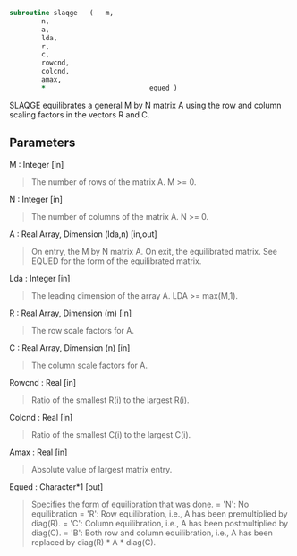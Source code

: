 ```fortran
subroutine slaqge	(	m,
		n,
		a,
		lda,
		r,
		c,
		rowcnd,
		colcnd,
		amax,
		*                          equed )
```

 SLAQGE equilibrates a general M by N matrix A using the row and
 column scaling factors in the vectors R and C.

## Parameters
M : Integer [in]
> The number of rows of the matrix A.  M >= 0.

N : Integer [in]
> The number of columns of the matrix A.  N >= 0.

A : Real Array, Dimension (lda,n) [in,out]
> On entry, the M by N matrix A.
> On exit, the equilibrated matrix.  See EQUED for the form of
> the equilibrated matrix.

Lda : Integer [in]
> The leading dimension of the array A.  LDA >= max(M,1).

R : Real Array, Dimension (m) [in]
> The row scale factors for A.

C : Real Array, Dimension (n) [in]
> The column scale factors for A.

Rowcnd : Real [in]
> Ratio of the smallest R(i) to the largest R(i).

Colcnd : Real [in]
> Ratio of the smallest C(i) to the largest C(i).

Amax : Real [in]
> Absolute value of largest matrix entry.

Equed : Character*1 [out]
> Specifies the form of equilibration that was done.
> = 'N':  No equilibration
> = 'R':  Row equilibration, i.e., A has been premultiplied by
> diag(R).
> = 'C':  Column equilibration, i.e., A has been postmultiplied
> by diag(C).
> = 'B':  Both row and column equilibration, i.e., A has been
> replaced by diag(R) * A * diag(C).

